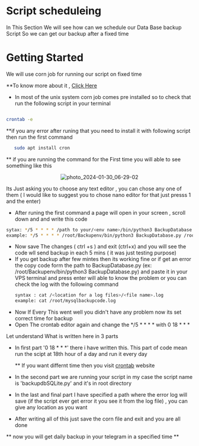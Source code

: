 # Script scheduleing

In This Section We will see how can we schedule our Data Base backup Script So we can get our backup after a fixed time

# Getting Started

We will use corn job for running our script on fixed time
 
 **To know more about it , [Click Here](https://www.hostinger.in/tutorials/cron-job)

- In most of the unix system corn job comes pre installed so to check that run the following script in your terminal

```bash

crontab -e

```
 **if you any error after runing that you need to install it with following script then run the first command
 
 ```bash
    sudo apt install cron
 ```
** if you are running the command for the First time you will able to see something like this
<center>
 
 ![photo_2024-01-30_06-29-02](https://github.com/Subhodip1307/DataBase-Backup/assets/111901004/89e66097-b247-4166-a9df-806a141b3fb9)

</center>
 Its Just asking you to choose any text editor , you can chose any one of them ( I would like to suggest you to chose nano editor for that just presss 1 and the enter) 

- After runing the first command a page will open in your screen  , scroll down and and write this code

```bash
sytax: */5 * * * * /path to your/<env name>/bin/python3 BackupDatabase.py /<location for a log files>/<file name>.log 2>&1
example: */5 * * * * /root/Backupenv/bin/python3 BackupDatabase.py /root/mysqlbackupcode.log 2>&1

```
- Now save The changes ( ctrl +s ) and exit (ctrl+x) and you will see the code wll send backup in each 5 mins ( it was just testing purpose)
- If you get backup after few mintes then its working fine or if get an error the copy code form the path to BackupDatabase.py (ex: /root/Backupenv/bin/python3 BackupDatabase.py)
  and paste it in your VPS terminal and press enter will able to know the problem or you can check the log with the following command
  ```bash
  syntax : cat /<location for a log files>/<file name>.log
  example: cat /root/mysqlbackupcode.log
  ```
- Now If Every This went well you didn't have any problem now its set correct time for backup
- Open The crontab editor again and change the */5 * * * * with 0 18 * * *

Let understand What is written here in 3 parts

- In first part '0 18 * * *' there i have written this. This part of code mean run the scipt at 18th hour of a day and run it every day

    ** If you want differnt time then  you visit [crontab](https://crontab.guru/) website 

- In the second part we are running your script in my case the script name is 'backupdbSQLite.py' and it's in root directory

- In the last and final part  I have specified a path where the error log will save (if the script ever get error it you see it from the log file) , you can give any location as you want

- After writing all of this just save the corn file and exit and you are all done

** now you will get daily backup in your telegram in a specified time **
